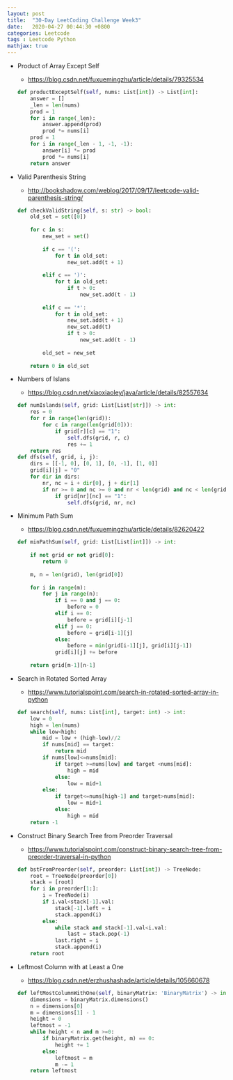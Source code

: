 ```yaml
---
layout: post
title:  "30-Day LeetCoding Challenge Week3"
date:   2020-04-27 00:44:30 +0800
categories: Leetcode
tags : Leetcode Python 
mathjax: true
---
```

* Product of Array Except Self
    * https://blog.csdn.net/fuxuemingzhu/article/details/79325534
    ```python
    def productExceptSelf(self, nums: List[int]) -> List[int]:
        answer = []
        _len = len(nums)
        prod = 1
        for i in range(_len):
            answer.append(prod)
            prod *= nums[i]
        prod = 1
        for i in range(_len - 1, -1, -1):
            answer[i] *= prod
            prod *= nums[i]
        return answer
    ```
* Valid Parenthesis String
    * http://bookshadow.com/weblog/2017/09/17/leetcode-valid-parenthesis-string/
    ```python
    def checkValidString(self, s: str) -> bool:
        old_set = set([0])
        
        for c in s:
            new_set = set()
            
            if c == '(':
                for t in old_set:
                    new_set.add(t + 1)
            
            elif c == ')':
                for t in old_set:
                    if t > 0:
                        new_set.add(t - 1)
                        
            elif c == '*':
                for t in old_set:
                    new_set.add(t + 1)
                    new_set.add(t)
                    if t > 0:
                        new_set.add(t - 1)
            
            old_set = new_set
        
        return 0 in old_set
    ```
* Numbers of Islans
    * https://blog.csdn.net/xiaoxiaoley/java/article/details/82557634
    
	```python
    def numIslands(self, grid: List[List[str]]) -> int:
        res = 0
        for r in range(len(grid)):
            for c in range(len(grid[0])):
                if grid[r][c] == "1":
                    self.dfs(grid, r, c)
                    res += 1
        return res
    def dfs(self, grid, i, j):
        dirs = [[-1, 0], [0, 1], [0, -1], [1, 0]]
        grid[i][j] = "0"
        for dir in dirs:
            nr, nc = i + dir[0], j + dir[1]
            if nr >= 0 and nc >= 0 and nr < len(grid) and nc < len(grid[0]):
                if grid[nr][nc] == "1":
                    self.dfs(grid, nr, nc)
    ```
* Minimum Path Sum
    * https://blog.csdn.net/fuxuemingzhu/article/details/82620422
    ```python
    def minPathSum(self, grid: List[List[int]]) -> int:
        
        if not grid or not grid[0]: 
            return 0
        
        m, n = len(grid), len(grid[0])
        
        for i in range(m):
            for j in range(n):
                if i == 0 and j == 0:
                    before = 0
                elif i == 0:
                    before = grid[i][j-1]
                elif j == 0:
                    before = grid[i-1][j]
                else:
                    before = min(grid[i-1][j], grid[i][j-1])
                grid[i][j] += before
        
        return grid[m-1][n-1]
    ```
* Search in Rotated Sorted Array
    * https://www.tutorialspoint.com/search-in-rotated-sorted-array-in-python
    ```python
    def search(self, nums: List[int], target: int) -> int:
        low = 0
        high = len(nums)
        while low<high:
            mid = low + (high-low)//2
            if nums[mid] == target:
                return mid
            if nums[low]<=nums[mid]:
                if target >=nums[low] and target <nums[mid]:
                    high = mid
                else:
                    low = mid+1
            else:
                if target<=nums[high-1] and target>nums[mid]:
                    low = mid+1
                else:
                    high = mid
        return -1
    ```
* Construct Binary Search Tree from Preorder Traversal
    * https://www.tutorialspoint.com/construct-binary-search-tree-from-preorder-traversal-in-python
    ```python
    def bstFromPreorder(self, preorder: List[int]) -> TreeNode:
        root = TreeNode(preorder[0])
        stack = [root]
        for i in preorder[1:]:
            i = TreeNode(i)
            if i.val<stack[-1].val:
                stack[-1].left = i
                stack.append(i)
            else:
                while stack and stack[-1].val<i.val:
                    last = stack.pop(-1)
                last.right = i
                stack.append(i)
        return root
    ```
* Leftmost Column with at Least a One
    * https://blog.csdn.net/erzhushashade/article/details/105660678
    ```python
    def leftMostColumnWithOne(self, binaryMatrix: 'BinaryMatrix') -> int:
        dimensions = binaryMatrix.dimensions()
        n = dimensions[0]
        m = dimensions[1] - 1
        height = 0
        leftmost = -1
        while height < n and m >=0:
            if binaryMatrix.get(height, m) == 0:
                height += 1
            else:
                leftmost = m
                m -= 1
        return leftmost
    ```